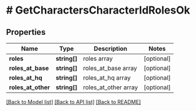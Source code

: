 # # GetCharactersCharacterIdRolesOk

## Properties

Name | Type | Description | Notes
------------ | ------------- | ------------- | -------------
**roles** | **string[]** | roles array | [optional]
**roles_at_base** | **string[]** | roles_at_base array | [optional]
**roles_at_hq** | **string[]** | roles_at_hq array | [optional]
**roles_at_other** | **string[]** | roles_at_other array | [optional]

[[Back to Model list]](../../README.md#models) [[Back to API list]](../../README.md#endpoints) [[Back to README]](../../README.md)
